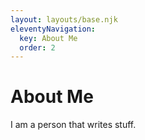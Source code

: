 ```yaml
---
layout: layouts/base.njk
eleventyNavigation:
  key: About Me
  order: 2
---
```

# About Me

I am a person that writes stuff.
